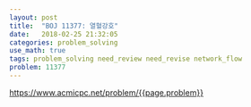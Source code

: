 ```yaml
---
layout: post
title:  "BOJ 11377: 열혈강호"
date:   2018-02-25 21:32:05 
categories: problem_solving
use_math: true
tags: problem_solving need_review need_revise network_flow
problem: 11377
---
```


<a target="_blank" href="https://www.acmicpc.net/problem/{{page.problem}}">https://www.acmicpc.net/problem/{{page.problem}}</a><br/>
  
